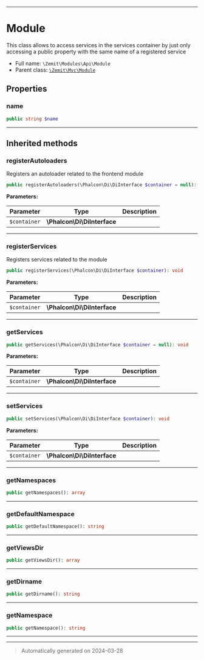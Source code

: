 ***

# Module

This class allows to access services in the services container by just only
accessing a public property with the same name of a registered service



* Full name: `\Zemit\Modules\Api\Module`
* Parent class: [`\Zemit\Mvc\Module`](../../Mvc/Module.md)



## Properties


### name



```php
public string $name
```






***



## Inherited methods


### registerAutoloaders

Registers an autoloader related to the frontend module

```php
public registerAutoloaders(\Phalcon\Di\DiInterface $container = null): void
```








**Parameters:**

| Parameter | Type | Description |
|-----------|------|-------------|
| `$container` | **\Phalcon\Di\DiInterface** |  |





***

### registerServices

Registers services related to the module

```php
public registerServices(\Phalcon\Di\DiInterface $container): void
```








**Parameters:**

| Parameter | Type | Description |
|-----------|------|-------------|
| `$container` | **\Phalcon\Di\DiInterface** |  |





***

### getServices



```php
public getServices(\Phalcon\Di\DiInterface $container = null): void
```








**Parameters:**

| Parameter | Type | Description |
|-----------|------|-------------|
| `$container` | **\Phalcon\Di\DiInterface** |  |





***

### setServices



```php
public setServices(\Phalcon\Di\DiInterface $container): void
```








**Parameters:**

| Parameter | Type | Description |
|-----------|------|-------------|
| `$container` | **\Phalcon\Di\DiInterface** |  |





***

### getNamespaces



```php
public getNamespaces(): array
```












***

### getDefaultNamespace



```php
public getDefaultNamespace(): string
```












***

### getViewsDir



```php
public getViewsDir(): array
```












***

### getDirname



```php
public getDirname(): string
```












***

### getNamespace



```php
public getNamespace(): string
```












***


***
> Automatically generated on 2024-03-28
